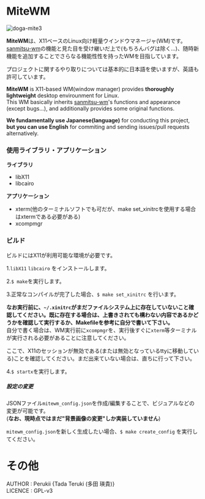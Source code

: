 # MiteWM

![doga-mite3](https://user-images.githubusercontent.com/57752033/89909409-004ced00-dc2a-11ea-980a-7ff7d0de59aa.gif)


**MiteWM**は、X11ベースのLinux向け軽量ウインドウマネージャ(WM)です。 <br>
[sanmitsu-wm](https://github.com/Perukii/sanmitsu-wm)の機能と見た目を受け継いだ上で(もちろんバグは除く...)、随時新機能を追加することでさらなる機能性性を持ったWMを目指しています。

プロジェクトに関するやり取りについては基本的に日本語を使いますが、英語も許可しています。

**MiteWM** is X11-based WM(window manager) provides **thoroughly lightweight** desktop envirounment for Linux. <br>
This WM basically inherits [sanmitsu-wm](https://github.com/Perukii/sanmitsu-wm)'s functions and appearance (except bugs...), and additionally provides some original functions.  

**We fundamentally use Japanese(language)** for conducting this project, **but you can use English** for commiting and sending issues/pull requests alternatively.

### 使用ライブラリ・アプリケーション

**ライブラリ**
 - libX11
 - libcairo
 
**アプリケーション**
  - xterm(他のターミナルソフトでも可だが、make set_xinitrcを使用する場合はxtermである必要がある)
  - xcompmgr
 
### ビルド

ビルドにはX11が利用可能な環境が必要です。<br>

1.`libX11` `libcairo` をインストールします。<br>

2.`$ make`を実行します。 <br>

3.正常なコンパイルが完了した場合、`$ make set_xinitrc` を行います。<br>

**なお実行前に、`~/.xinitrc`がまだファイルシステム上に存在していないこと確認してください。既に存在する場合は、上書きされても構わない内容であるかどうかを確認して実行するか、Makefileを参考に自分で書いて下さい。** <br> 
自分で書く場合は、WM実行前に`xcompmgr`を、実行後すぐに`xterm`等ターミナルが実行される必要があることに注意してください。

ここで、X11のセッションが無効である(または無効となっているttyに移動している)ことを確認してください。まだ出来ていない場合は、直ちに行って下さい。<br>

4.`$ startx`を実行します。

##### 設定の変更

JSONファイル`mitewm_config.json`を作成/編集することで、ビジュアルなどの変更が可能です。<br>
(**なお、現時点ではまだ"背景画像の変更"しか実装していません**)

`mitewm_config.json`を新しく生成したい場合、`$ make create_config` を実行してください。


# その他

AUTHOR : Perukii {Tada Teruki (多田 瑛貴)} <br>
LICENCE : GPL-v3


